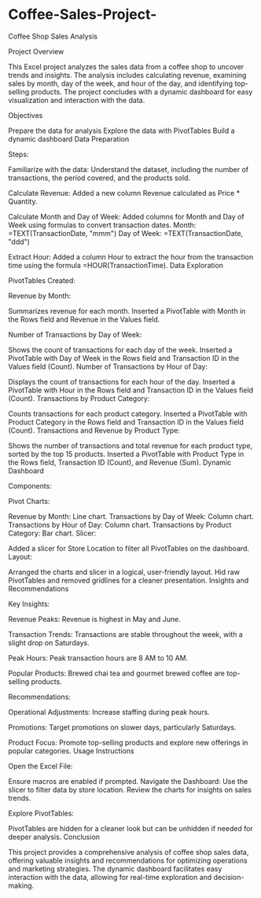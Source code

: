 # Coffee-Sales-Project-

Coffee Shop Sales Analysis

Project Overview

This Excel project analyzes the sales data from a coffee shop to uncover trends and insights. The analysis includes calculating revenue, examining sales by month, day of the week, and hour of the day, and identifying top-selling products. The project concludes with a dynamic dashboard for easy visualization and interaction with the data.

Objectives

Prepare the data for analysis
Explore the data with PivotTables
Build a dynamic dashboard
Data Preparation

Steps:

Familiarize with the data:
Understand the dataset, including the number of transactions, the period covered, and the products sold.

Calculate Revenue:
Added a new column Revenue calculated as Price * Quantity.

Calculate Month and Day of Week:
Added columns for Month and Day of Week using formulas to convert transaction dates.
Month: =TEXT(TransactionDate, "mmm")
Day of Week: =TEXT(TransactionDate, "ddd")

Extract Hour:
Added a column Hour to extract the hour from the transaction time using the formula =HOUR(TransactionTime).
Data Exploration

PivotTables Created:

Revenue by Month:

Summarizes revenue for each month.
Inserted a PivotTable with Month in the Rows field and Revenue in the Values field.

Number of Transactions by Day of Week:

Shows the count of transactions for each day of the week.
Inserted a PivotTable with Day of Week in the Rows field and Transaction ID in the Values field (Count).
Number of Transactions by Hour of Day:

Displays the count of transactions for each hour of the day.
Inserted a PivotTable with Hour in the Rows field and Transaction ID in the Values field (Count).
Transactions by Product Category:

Counts transactions for each product category.
Inserted a PivotTable with Product Category in the Rows field and Transaction ID in the Values field (Count).
Transactions and Revenue by Product Type:

Shows the number of transactions and total revenue for each product type, sorted by the top 15 products.
Inserted a PivotTable with Product Type in the Rows field, Transaction ID (Count), and Revenue (Sum).
Dynamic Dashboard

Components:

Pivot Charts:

Revenue by Month: Line chart.
Transactions by Day of Week: Column chart.
Transactions by Hour of Day: Column chart.
Transactions by Product Category: Bar chart.
Slicer:

Added a slicer for Store Location to filter all PivotTables on the dashboard.
Layout:

Arranged the charts and slicer in a logical, user-friendly layout.
Hid raw PivotTables and removed gridlines for a cleaner presentation.
Insights and Recommendations

Key Insights:

Revenue Peaks: Revenue is highest in May and June.

Transaction Trends: Transactions are stable throughout the week, with a slight drop on Saturdays.

Peak Hours: Peak transaction hours are 8 AM to 10 AM.

Popular Products: Brewed chai tea and gourmet brewed coffee are top-selling products.

Recommendations:

Operational Adjustments: Increase staffing during peak hours.

Promotions: Target promotions on slower days, particularly Saturdays.

Product Focus: Promote top-selling products and explore new offerings in popular categories.
Usage Instructions

Open the Excel File:

Ensure macros are enabled if prompted.
Navigate the Dashboard:
Use the slicer to filter data by store location.
Review the charts for insights on sales trends.

Explore PivotTables:

PivotTables are hidden for a cleaner look but can be unhidden if needed for deeper analysis.
Conclusion

This project provides a comprehensive analysis of coffee shop sales data, offering valuable insights and recommendations for optimizing operations and marketing strategies. The dynamic dashboard facilitates easy interaction with the data, allowing for real-time exploration and decision-making.

